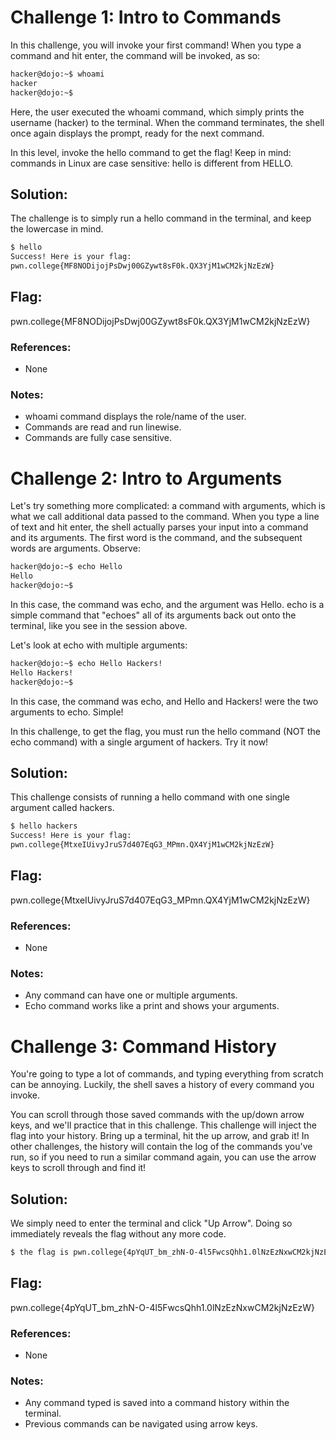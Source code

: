# Challenge 1: Intro to Commands
In this challenge, you will invoke your first command! When you type a command and hit enter, the command will be invoked, as so:

```sh
hacker@dojo:~$ whoami
hacker
hacker@dojo:~$
```
Here, the user executed the whoami command, which simply prints the username (hacker) to the terminal. When the command terminates, the shell once again displays the prompt, ready for the next command.

In this level, invoke the hello command to get the flag! Keep in mind: commands in Linux are case sensitive: hello is different from HELLO.

## Solution: 
The challenge is to simply run a hello command in the terminal, and keep the lowercase in mind.

```sh
$ hello
Success! Here is your flag:
pwn.college{MF8NODijojPsDwj00GZywt8sF0k.QX3YjM1wCM2kjNzEzW}
```
## Flag:
pwn.college{MF8NODijojPsDwj00GZywt8sF0k.QX3YjM1wCM2kjNzEzW}

### References:
- None

### Notes:
- whoami command displays the role/name of the user.
- Commands are read and run linewise.
- Commands are fully case sensitive.

# Challenge 2: Intro to Arguments
Let's try something more complicated: a command with arguments, which is what we call additional data passed to the command. When you type a line of text and hit enter, the shell actually parses your input into a command and its arguments. The first word is the command, and the subsequent words are arguments. Observe:

```sh
hacker@dojo:~$ echo Hello
Hello
hacker@dojo:~$
```
In this case, the command was echo, and the argument was Hello. echo is a simple command that "echoes" all of its arguments back out onto the terminal, like you see in the session above.

Let's look at echo with multiple arguments:

```sh
hacker@dojo:~$ echo Hello Hackers!
Hello Hackers!
hacker@dojo:~$
```
In this case, the command was echo, and Hello and Hackers! were the two arguments to echo. Simple!

In this challenge, to get the flag, you must run the hello command (NOT the echo command) with a single argument of hackers. Try it now!

## Solution: 
This challenge consists of running a hello command with one single argument called hackers.

```sh
$ hello hackers
Success! Here is your flag:
pwn.college{MtxeIUivyJruS7d407EqG3_MPmn.QX4YjM1wCM2kjNzEzW}
```

## Flag:
pwn.college{MtxeIUivyJruS7d407EqG3_MPmn.QX4YjM1wCM2kjNzEzW}

### References:
- None

### Notes:
- Any command can have one or multiple arguments.
- Echo command works like a print and shows your arguments.

# Challenge 3: Command History
You're going to type a lot of commands, and typing everything from scratch can be annoying. Luckily, the shell saves a history of every command you invoke.

You can scroll through those saved commands with the up/down arrow keys, and we'll practice that in this challenge. This challenge will inject the flag into your history. Bring up a terminal, hit the up arrow, and grab it! In other challenges, the history will contain the log of the commands you've run, so if you need to run a similar command again, you can use the arrow keys to scroll through and find it!

## Solution:
We simply need to enter the terminal and click "Up Arrow". Doing so immediately reveals the flag without any more code.

```sh
$ the flag is pwn.college{4pYqUT_bm_zhN-O-4l5FwcsQhh1.0lNzEzNxwCM2kjNzEzW}
```

## Flag:
pwn.college{4pYqUT_bm_zhN-O-4l5FwcsQhh1.0lNzEzNxwCM2kjNzEzW}

### References:
- None

### Notes:
- Any command typed is saved into a command history within the terminal.
- Previous commands can be navigated using arrow keys.
  


